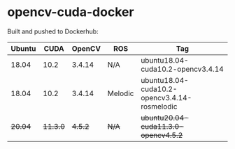 # opencv-cuda-docker
Built and pushed to Dockerhub:

|Ubuntu|CUDA|OpenCV|ROS|Tag|
|---|---|---|---|---|
|18.04|10.2|3.4.14|N/A|ubuntu18.04-cuda10.2-opencv3.4.14|
|18.04|10.2|3.4.14|Melodic|ubuntu18.04-cuda10.2-opencv3.4.14-rosmelodic|
|~~20.04~~|~~11.3.0~~|~~4.5.2~~|~~N/A~~|~~ubuntu20.04-cuda11.3.0-opencv4.5.2~~|
